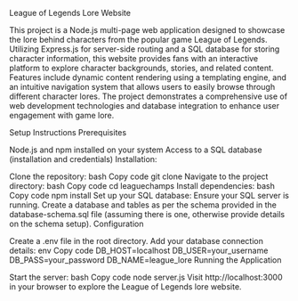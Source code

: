 League of Legends Lore Website

This project is a Node.js multi-page web application designed to showcase the lore behind characters from the popular game League of Legends. Utilizing Express.js for server-side routing and a SQL database for storing character information, this website provides fans with an interactive platform to explore character backgrounds, stories, and related content. Features include dynamic content rendering using a templating engine, and an intuitive navigation system that allows users to easily browse through different character lores. The project demonstrates a comprehensive use of web development technologies and database integration to enhance user engagement with game lore.

Setup Instructions
Prerequisites

Node.js and npm installed on your system
Access to a SQL database (installation and credentials)
Installation:


Clone the repository:
bash
Copy code
git clone <repository-url>
Navigate to the project directory:
bash
Copy code
cd leaguechamps
Install dependencies:
bash
Copy code
npm install
Set up your SQL database:
Ensure your SQL server is running.
Create a database and tables as per the schema provided in the database-schema.sql file (assuming there is one, otherwise provide details on the schema setup).
Configuration

Create a .env file in the root directory.
Add your database connection details:
env
Copy code
DB_HOST=localhost
DB_USER=your_username
DB_PASS=your_password
DB_NAME=league_lore
Running the Application

Start the server:
bash
Copy code
node server.js
Visit http://localhost:3000 in your browser to explore the League of Legends lore website.

